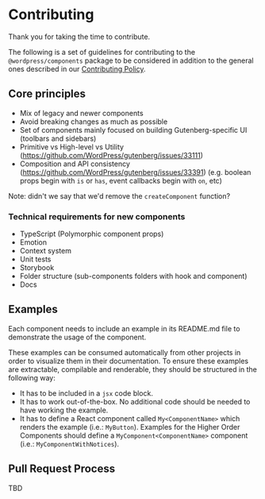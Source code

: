 # Contributing

Thank you for taking the time to contribute.

The following is a set of guidelines for contributing to the `@wordpress/components` package to be considered in addition to the general ones described in our [Contributing Policy](/CONTRIBUTING.md).

## Core principles

- Mix of legacy and newer components
- Avoid breaking changes as much as possible
- Set of components mainly focused on building Gutenberg-specific UI (toolbars and sidebars)
- Primitive vs High-level vs Utility (https://github.com/WordPress/gutenberg/issues/33111)
- Composition and API consistency (https://github.com/WordPress/gutenberg/issues/33391) (e.g. boolean props begin with `is` or `has`, event callbacks begin with `on`, etc)

Note: didn't we say that we'd remove the `createComponent` function?

### Technical requirements for new components

- TypeScript (Polymorphic component props)
- Emotion
- Context system
- Unit tests
- Storybook
- Folder structure (sub-components folders with hook and component)
- Docs

## Examples

Each component needs to include an example in its README.md file to demonstrate the usage of the component.

These examples can be consumed automatically from other projects in order to visualize them in their documentation. To ensure these examples are extractable, compilable and renderable, they should be structured in the following way:

-   It has to be included in a `jsx` code block.
-   It has to work out-of-the-box. No additional code should be needed to have working the example.
-   It has to define a React component called `My<ComponentName>` which renders the example (i.e.: `MyButton`). Examples for the Higher Order Components should define a `MyComponent<ComponentName>` component (i.e.: `MyComponentWithNotices`).


## Pull Request Process

TBD
